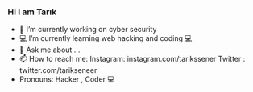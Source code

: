 ### Hi i am Tarık

- 🔭 I’m currently working on cyber security
- 💻 I’m currently learning web hacking and coding  💻
- 💬 Ask me about ...
- 📫 How to reach me: 
Instagram: instagram.com/tarikssener
Twitter  : twitter.com/tarikseneer
-  Pronouns: Hacker , Coder 💻

<!--
**OTSSEC/OTSSEC** is a ✨ _special_ ✨ repository because its `README.md` (this file) appears on your GitHub profile.


